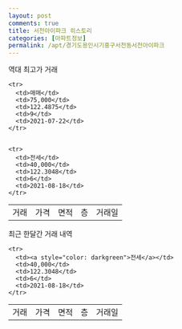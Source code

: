 ```yaml
---
layout: post
comments: true
title: 서천아이파크 히스토리
categories: [아파트정보]
permalink: /apt/경기도용인시기흥구서천동서천아이파크
---
```


역대 최고가 거래
<table class="sortable">
    <tr>
      <td>거래</td>
      <td>가격</td>
      <td>면적</td>
      <td>층</td>
      <td>거래일</td>
    </tr>
    
    <tr>
      <td>매매</td>
      <td>75,000</td>
      <td>122.4875</td>
      <td>9</td>
      <td>2021-07-22</td>
    </tr>
        
    
    <tr>
      <td>전세</td>
      <td>40,000</td>
      <td>122.3048</td>
      <td>6</td>
      <td>2021-08-18</td>
    </tr>
        
    
</table>

최근 한달간 거래 내역

<font size='small'>
<table class="sortable">
    <tr>
      <td>거래</td>
      <td>가격</td>
      <td>면적</td>
      <td>층</td>
      <td>거래일</td>
    </tr>

    <tr>
      <td><a style="color: darkgreen">전세</a></td>
      <td>40,000</td>
      <td>122.3048</td>
      <td>6</td>
      <td>2021-08-18</td>
    </tr>
      
</table>
</font>

